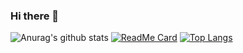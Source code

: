 ### Hi there 👋

<!--
**CaioEichembergueDeveloper/CaioEichembergueDeveloper** is a ✨ _special_ ✨ repository because its `README.md` (this file) appears on your GitHub profile.

Here are some ideas to get you started:

- 🔭 I’m currently working on ...
- 🌱 I’m currently learning ...
- 👯 I’m looking to collaborate on ...
- 🤔 I’m looking for help with ...
- 💬 Ask me about ...
- 📫 How to reach me: ...
- 😄 Pronouns: ...
- ⚡ Fun fact: ...
-->

![Anurag's github stats](https://github-readme-stats.vercel.app/api?username=CaioEichembergueDeveloper&show_icons=true&theme=dark)
[![ReadMe Card](https://github-readme-stats.vercel.app/api/pin/?username=CaioEichembergueDeveloper&repo=DotNet_SnakeGame)](https://github.com/CaioEichembergueDeveloper/DotNet_SnakeGame)
[![Top Langs](https://github-readme-stats.vercel.app/api/top-langs/?username=CaioEichembergueDeveloper)](https://github.com/anuraghazra/github-readme-stats)
